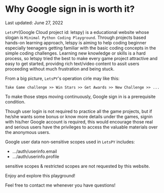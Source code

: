 # Why Google sign in is worth it?

Last updated: June 27, 2022

`LetsPY`(Google Cloud project id: letspy) is a educational website whose slogan is `Minimal Python Coding Playground`. Through projects based hands-on learning approach, letspy is aiming to help coding beginner especially teenagers getting familiar with the basic coding concepts in the simple coding challenges. Learning new knowledge or skills is a hard process, so letspy tried the best to make every game project attractive and easy to get started, providng rich text/video content to assit users proceeding without much frustration and being stuck.

From a big picture, `LetsPY`'s operation cirle may like this:

```
Take Game challenge >> Win Stars >> Get Awards >> New Challenge >> ...
```

To make those steps moving continuously, Google sign in is a prerequisite condition.

Though user login is not required to practice all the game projects, but if he/she wants some bonus or know more details under the games, signin with his/her Google account is required, this would encourage those real and serious users have the privileges to access the valuable materials over the anonymous users.


Google user data non-sensitive scopes used in `LetsPY` includes:

- .../auth/userinfo.email	
- .../auth/userinfo.profile	

sensitive scopes & restricted scopes are not requested by this website.

Enjoy and explore this playground!

Feel free to contact me whenever you have questions!